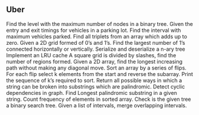 ## Uber
Find the level with the maximum number of nodes in a binary tree.
Given the entry and exit timings for vehicles in a parking lot. Find the interval with maximum vehicles parked.
Find all triplets from an array which adds up to zero.
Given a 2D grid formed of 0’s and 1’s. Find the largest number of 1’s connected horizontally or vertically. 
Serialize and deserialize a n-ary tree
Implement an LRU cache
A square grid is divided by slashes, find the number of regions formed.
Given a 2D array, find the longest increasing path without making any diagonal move.
Sort an array by a series of flips. For each flip select k elements from the start and reverse the subarray. Print the sequence of k’s required to sort.
Return all possible ways in which a string can be broken into substrings which are palindromic.
Detect cyclic dependencies in graph.
Find Longest palindromic substring in a given string.
Count frequency of elements in sorted array.
Check is the given tree a binary search tree.
Given a list of intervals, merge overlapping intervals.


